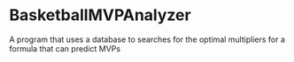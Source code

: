 # BasketballMVPAnalyzer
A program that uses a database to searches for the optimal multipliers for a formula that can predict MVPs
